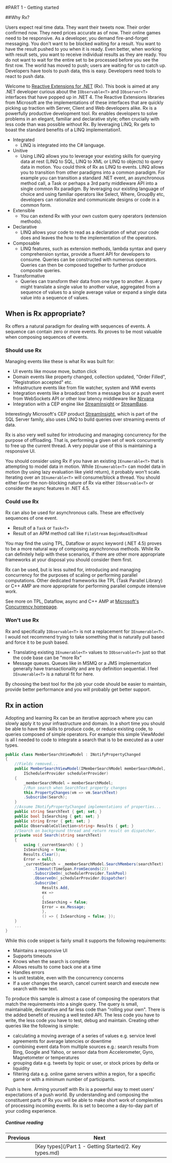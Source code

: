 #PART 1 - Getting started

##Why Rx?

Users expect real time data. They want their tweets now. Their order confirmed now. They need prices accurate as of now. Their online games need to be responsive. As a developer, you demand fire-and-forget messaging. You don't want to be blocked waiting for a result. You want to have the result pushed to you when it is ready. Even better, when working with result sets, you want to receive individual results as they are ready. You do not want to wait for the entire set to be processed before you see the first row. The world has moved to push; users are waiting for us to catch up. Developers have tools to push data, this is easy. Developers need tools to react to push data.

Welcome to [Reactive Extensions for .NET](http://msdn.microsoft.com/en-us/devlabs/gg577609) (Rx). This book is aimed at any .NET developer curious about the `IObservable<T>` and `IObserver<T>` interfaces that have popped up in .NET 4. The Reactive Extensions libraries from Microsoft are the implementations of these interfaces that are quickly picking up traction with Server, Client and Web developers alike. Rx is a powerfully productive development tool. Rx enables developers to solve problems in an elegant, familiar and declarative style; often crucially with less code than was possible without Rx. By leveraging LINQ, Rx gets to boast the standard benefits of a LINQ implementation1.

* Integrated
  *  LINQ is integrated into the C# language. 
* Unitive
  *  Using LINQ allows you to leverage your existing skills for querying data at rest (LINQ to SQL, LINQ to XML or LINQ to objects) to query data in motion. You could think of Rx as LINQ to events. LINQ allows you to transition from other paradigms into a common paradigm. For example you can transition a standard .NET event, an asynchronous method call, a Task or perhaps a 3rd party middleware API into a single common Rx paradigm. By leveraging our existing language of choice and using familiar operators like Select, Where, GroupBy etc, developers can rationalize and communicate designs or code in a common form. 
* Extensible
  *  You can extend Rx with your own custom query operators (extension methods). 
* Declarative
  *  LINQ allows your code to read as a declaration of what your code does and leaves the how to the implementation of the operators.
* Composable
  *  LINQ features, such as extension methods, lambda syntax and query comprehension syntax, provide a fluent API for developers to consume. Queries can be constructed with numerous operators. Queries can then be composed together to further produce composite queries.
* Transformative
  *  Queries can transform their data from one type to another. A query might translate a single value to another value, aggregated from a sequence of values to a single average value or expand a single data value into a sequence of values. 

## When is Rx appropriate?

Rx offers a natural paradigm for dealing with sequences of events. A sequence can contain zero or more events. Rx proves to be most valuable when composing sequences of events.

### Should use Rx

Managing events like these is what Rx was built for:

  *  UI events like mouse move, button click
  *  Domain events like property changed, collection updated, "Order Filled", "Registration accepted" etc.
  *  Infrastructure events like from file watcher, system and WMI events
  *  Integration events like a broadcast from a message bus or a push event from WebSockets API or other low latency middleware like [Nirvana](http://www.my-channels.com/)
  *  Integration with a CEP engine like [StreamInsight](http://www.microsoft.com/sqlserver/en/us/solutions-technologies/business-intelligence/complex-event-processing.aspx) or [StreamBase](http://www.streambase.com/).

Interestingly Microsoft's CEP product [StreamInsight](http://www.microsoft.com/sqlserver/en/us/solutions-technologies/business-intelligence/complex-event-processing.aspx), which is part of the SQL Server family, also uses LINQ to build queries over streaming events of data.

Rx is also very well suited for introducing and managing concurrency for the purpose of offloading. That is, performing a given set of work concurrently to free up the current thread. A very popular use of this is maintaining a responsive UI.

You should consider using Rx if you have an existing `IEnumerable<T>` that is attempting to model data in motion. While `IEnumerable<T>` can model data in motion (by using lazy evaluation like yield return), it probably won't scale. Iterating over an `IEnumerable<T>` will consume/block a thread. You should either favor the non-blocking nature of Rx via either `IObservable<T>` or consider the async features in .NET 4.5.

### Could use Rx

Rx can also be used for asynchronous calls. These are effectively sequences of one event.

  *  Result of a `Task` or `Task<T>`
  *  Result of an APM method call like `FileStream` `BeginRead`/`EndRead`

You may find the using TPL, Dataflow or async keyword (.NET 4.5) proves to be a more natural way of composing asynchronous methods. While Rx can definitely help with these scenarios, if there are other more appropriate frameworks at your disposal you should consider them first.

Rx can be used, but is less suited for, introducing and managing concurrency for the purposes of scaling or performing parallel computations. Other dedicated frameworks like TPL (Task Parallel Library) or C++ AMP are more appropriate for performing parallel compute intensive work.

See more on TPL, Dataflow, async and C++ AMP at [Microsoft's Concurrency homepage](http://msdn.microsoft.com/en-us/concurrency).

### Won't use Rx

Rx and specifically `IObservable<T>` is not a replacement for `IEnumerable<T>`. I would not recommend trying to take something that is naturally pull based and force it to be push based.

 *   Translating existing `IEnumerable<T>` values to `IObservable<T>` just so that the code base can be "more Rx"
 *   Message queues. Queues like in MSMQ or a JMS implementation generally have transactionality and are by definition sequential. I feel `IEnumerable<T>` is a natural fit for here.

By choosing the best tool for the job your code should be easier to maintain, provide better performance and you will probably get better support.

## Rx in action

Adopting and learning Rx can be an iterative approach where you can slowly apply it to your infrastructure and domain. In a short time you should be able to have the skills to produce code, or reduce existing code, to queries composed of simple operators. For example this simple ViewModel is all I needed to code to integrate a search that is to be executed as a user types.

```C#
public class MemberSearchViewModel : INotifyPropertyChanged
{
    //Fields removed...
    public MemberSearchViewModel(IMemberSearchModel memberSearchModel,
        ISchedulerProvider schedulerProvider)
    {
        _memberSearchModel = memberSearchModel;
        //Run search when SearchText property changes
        this.PropertyChanges(vm => vm.SearchText)
        .Subscribe(Search);
    }
    //Assume INotifyPropertyChanged implementations of properties...
    public string SearchText { get; set; }
    public bool IsSearching { get; set; }
    public string Error { get; set; }
    public ObservableCollection<string> Results { get; }
    //Search on background thread and return result on dispatcher.
    private void Search(string searchText)
    {
        using (_currentSearch) { }
        IsSearching = true;
        Results.Clear();
        Error = null;
        _currentSearch = _memberSearchModel.SearchMembers(searchText)
            .Timeout(TimeSpan.FromSeconds(2))
            .SubscribeOn(_schedulerProvider.TaskPool)
            .ObserveOn(_schedulerProvider.Dispatcher)
            .Subscribe(
                Results.Add,
                ex =>
                {
                IsSearching = false;
                Error = ex.Message;
                },
                () => { IsSearching = false; });
    }
    ...
}
```

While this code snippet is fairly small it supports the following requirements:

*  Maintains a responsive UI
*  Supports timeouts
*  Knows when the search is complete
*  Allows results to come back one at a time
*  Handles errors
*  Is unit testable, even with the concurrency concerns
*  If a user changes the search, cancel current search and execute new search with new text.

To produce this sample is almost a case of composing the operators that match the requirements into a single query. The query is small, maintainable, declarative and far less code than "rolling your own". There is the added benefit of reusing a well tested API. The less code you have to write, the less code you have to test, debug and maintain. Creating other queries like the following is simple:

*  calculating a moving average of a series of values e.g. service level agreements for average latencies or downtime
*  combining event data from multiple sources e.g.: search results from Bing, Google and Yahoo, or sensor data from Accelerometer, Gyro, Magnetometer or temperatures
*  grouping data e.g. tweets by topic or user, or stock prices by delta or liquidity
*  filtering data e.g. online game servers within a region, for a specific game or with a minimum number of participants.

Push is here. Arming yourself with Rx is a powerful way to meet users' expectations of a push world. By understanding and composing the constituent parts of Rx you will be able to make short work of complexities of processing incoming events. Rx is set to become a day-to-day part of your coding experience. 




##### Continue reading

| Previous | Next |
| --- | --- |
|   | [Key types](/Part 1 - Getting Started/2. Key types.md) |

